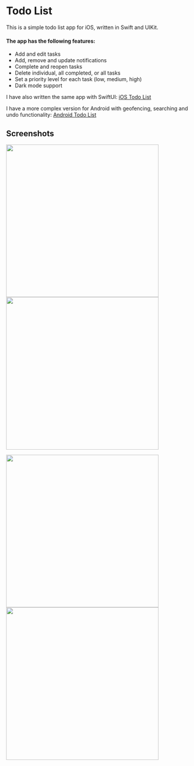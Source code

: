 # Todo List

This is a simple todo list app for iOS, written in Swift and UIKit.

#### The app has the following features:

- Add and edit tasks
- Add, remove and update notifications
- Complete and reopen tasks
- Delete individual, all completed, or all tasks
- Set a priority level for each task (low, medium, high)
- Dark mode support

I have also written the same app with SwiftUI: [iOS Todo List](https://github.com/fredrik9000/TodoList_SwiftUI)

I have a more complex version for Android with geofencing, searching and undo functionality: [Android Todo List](https://github.com/fredrik9000/TodoList_Android)

## Screenshots

<p float="left">
  <img src="https://user-images.githubusercontent.com/13121494/90582288-a6ba6480-e1cd-11ea-9f24-bac86a679426.png" width="412" />
  <img src="https://user-images.githubusercontent.com/13121494/90582287-a5893780-e1cd-11ea-85d3-167677c78477.png" width="412" /> 
</p>

<p float="left">
  <img src="https://user-images.githubusercontent.com/13121494/90582285-a4f0a100-e1cd-11ea-9c64-a789372b01ab.png" width="412" />
  <img src="https://user-images.githubusercontent.com/13121494/90582281-a28e4700-e1cd-11ea-990b-6130e19f4a38.png" width="412" />
</p>
